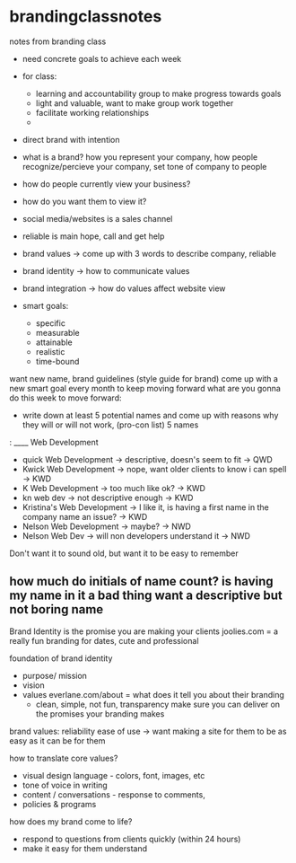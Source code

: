 # brandingclassnotes
notes from branding class

- need concrete goals to achieve each week
- for class: 
   - learning and accountability group to make progress towards goals
   - light and valuable, want to make group work together
   - facilitate working relationships
   - 
- direct brand with intention
- what is a brand? how you represent your company, how people recognize/percieve your company, set tone of company to people

- how do people currently view your business?
- how do you want them to view it?
- social media/websites is a sales channel
- reliable is main hope, call and get help

- brand values -> come up with 3 words to describe company, reliable
- brand identity -> how to communicate values
- brand integration -> how do values affect website view

- smart goals:
   - specific
   - measurable
   - attainable
   - realistic
   - time-bound

want new name, brand guidelines (style guide for brand)
come up with a new smart goal every month to keep moving forward
what are you gonna do this week to move forward:
- write down at least 5 potential names and come up with reasons why they will or will not work, (pro-con list)
5 names 

: ____ Web Development
- quick Web Development -> descriptive, doesn's seem to fit -> QWD
- Kwick Web Development -> nope, want older clients to know i can spell -> KWD
- K Web Development -> too much like ok? -> KWD
- kn web dev -> not descriptive enough -> KWD
- Kristina's Web Development -> I like it, is having a first name in the company name an issue? -> KWD
- Nelson Web Development -> maybe? -> NWD
- Nelson Web Dev -> will non developers understand it -> NWD

Don't want it to sound old, but want it to be easy to remember

how much do initials of name count?
is having my name in it a bad thing
want a descriptive but not boring name
---------------------------------------
Brand Identity is the promise you are making your clients
joolies.com = a really fun branding for dates, cute and professional

foundation of brand identity
- purpose/ mission
- vision
- values
everlane.com/about = what does it tell you about their branding
   - clean, simple, not fun, transparency
make sure you can deliver on the promises your branding makes

brand  values: 
reliability
ease of use -> want making a site for them to be as easy as it can be for them

how to translate core values?
- visual design language - colors, font, images, etc
- tone of voice in writing
- content / conversations - response to comments, 
- policies & programs

 how does my brand come to life?
 - respond to questions from clients quickly (within 24 hours)
 - make it easy for them understand
 
